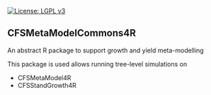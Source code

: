 [![License: LGPL v3](https://img.shields.io/badge/License-LGPL%20v3-blue.svg)](https://www.gnu.org/licenses/lgpl-3.0) 

## CFSMetaModelCommons4R 

An abstract R package to support growth and yield meta-modelling

This package is used  allows running tree-level simulations on 

- CFSMetaModel4R
- CFSStandGrowth4R



